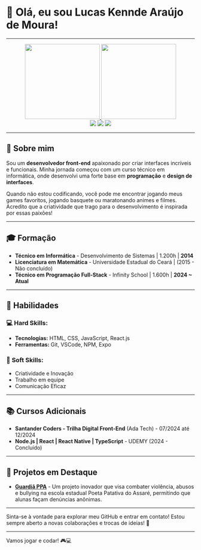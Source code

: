 # 👋 Olá, eu sou Lucas Kennde Araújo de Moura!

---

<div align="center">
<a href="https://github.com/lucaskennde">
<img height="200em" src="https://github-readme-stats.vercel.app/api?username=lucaskennde&show_icons=true&theme=highcontrast&include_all_commits=true&count_private=true"/>
<img height="200em" src="https://github-readme-stats.vercel.app/api/top-langs/?username=lucaskennde&layout=compact&langs_count=7&theme=highcontrast"/>
 

 
<div> 
<a href="https://instagram.com/lucaskennde/" target="_blank"><img src="https://img.shields.io/badge/-Instagram-%23E4405F?style=for-the-badge&logo=instagram&logoColor=white" target="_blank"></a>
<a href = "mailto:dev.lucaskenndee@gmail.com"><img src="https://img.shields.io/badge/Gmail-D14836?style=for-the-badge&logo=gmail&logoColor=white" target="_blank"></a>
<a href="https://www.linkedin.com/in/lucaskennde/" target="_blank"><img src="https://img.shields.io/badge/-LinkedIn-%230077B5?style=for-the-badge&logo=linkedin&logoColor=white" target="_blank"></a> 

</div>
</div>

---


## 🚀 Sobre mim
Sou um **desenvolvedor front-end** apaixonado por criar interfaces incríveis e funcionais. Minha jornada começou com um curso técnico em informática, onde desenvolvi uma forte base em **programação** e **design de interfaces**.

Quando não estou codificando, você pode me encontrar jogando meus games favoritos, jogando basquete ou maratonando animes e filmes. Acredito que a criatividade que trago para o desenvolvimento é inspirada por essas paixões!

---

## 🎓 Formação
- **Técnico em Informática** - Desenvolvimento de Sistemas | 1.200h | **2014**
- **Licenciatura em Matemática** - Universidade Estadual do Ceará | (2015 - Não concluído)
- **Técnico em Programação Full-Stack** - Infinity School | 1.600h | **2024 ~ Atual**

---

## 🔧 Habilidades
### 💻 **Hard Skills**:
- **Tecnologias:** HTML, CSS, JavaScript, React.js
- **Ferramentas:** Git, VSCode, NPM, Expo

### 🌈 **Soft Skills**:
- Criatividade e Inovação
- Trabalho em equipe
- Comunicação Eficaz

---

## 📚 Cursos Adicionais
- **Santander Coders - Trilha Digital Front-End** (Ada Tech) - 07/2024 até 12/2024
- **Node.js | React | React Native | TypeScript** - UDEMY (2024 - Concluído)

---

## 🌟 Projetos em Destaque
- **[Guardiã PPA](https://guardiappa-react.vercel.app/)** - Um projeto inovador que visa combater violência, abusos e bullying na escola estadual Poeta Patativa do Assaré, permitindo que alunas façam denúncias anônimas.
  

---

Sinta-se à vontade para explorar meu GitHub e entrar em contato! Estou sempre aberto a novas colaborações e trocas de ideias! 🚀

---

Vamos jogar e codar! 🎮💻
